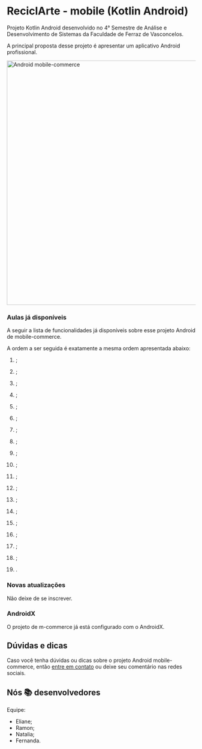 # ReciclArte - mobile (Kotlin Android)

Projeto Kotlin Android desenvolvido no 4° Semestre de Análise e Desenvolvimento de Sistemas da Faculdade de Ferraz de Vasconcelos.

A principal proposta desse projeto é apresentar um aplicativo Android profissional.

<img src="https://media.discordapp.net/attachments/879228491202170933/894020156819390464/1_5087189587298615686.png" width="651" alt="Android mobile-commerce">

### Aulas já disponíveis

A seguir a lista de funcionalidades já disponíveis sobre esse projeto Android de mobile-commerce.

A ordem a ser seguida é exatamente a mesma ordem apresentada abaixo:

1. ;

2. ;

3. ;

4. ;

5. ;

6. ;

7. ;

8. ;

9. ;

10. ;

11. ;

12. ;

13. ;

14. ;

15. ;

16. ;

17. ;

18. ;

19. .

### Novas atualizações

Não deixe de se inscrever.

### AndroidX

O projeto de m-commerce já está configurado com o AndroidX.

## Dúvidas e dicas

Caso você tenha dúvidas ou dicas sobre o projeto Android mobile-commerce, então [entre em contato](https://www.) ou deixe seu comentário nas redes sociais.

## Nós 📚 desenvolvedores

Equipe:

- Eliane;
- Ramon;
- Natalia;
- Fernanda.
